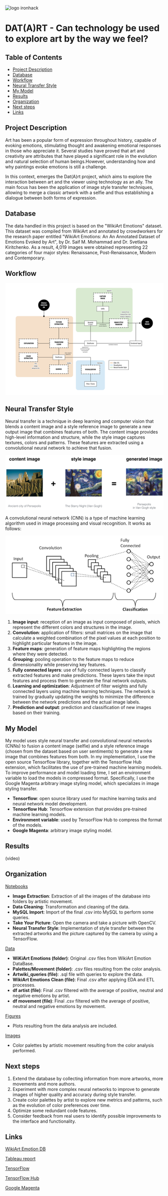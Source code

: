 <img src="https://www.emagister.com/assets/es/logos/centro/id/136150/size/l.jpg" alt="logo ironhack" style="width:150px;height:100px;">

# DAT(A)RT - Can technology be used to explore art by the way we feel?

## Table of Contents

- [Project Description](#project-description)
- [Database](#database)
- [Workflow](#workflow)
- [Neural Transfer Style](#neural-transfer-style)
- [My Model](#my-model)
- [Results](#results)
- [Organization](#organization)
- [Next steps](#conclusions)
- [Links](#links)

## Project Description
Art has been a popular form of expression throughout history, capable of evoking emotions, stimulating thought and awakening emotional responses in those who appreciate it. Several studies have proved that art and creativity are attributes that have played a significant role in the evolution and natural selection of human beings.However, understanding how and why paintings evoke emotions is still a challenge.

In this context, emerges the Dat(A)rt project, which aims to explore the interaction between art and the viewer using technology as an ally. The main focus has been the application of image style transfer techniques, allowing to merge a classic artwork with a selfie and thus establishing a dialogue between both forms of expression.

## Database
The data handled in this project is based on the "WikiArt Emotions" dataset. This dataset was compiled from WikiArt and annotated by crowdworkers for the research paper entitled "WikiArt Emotions: An An Annotated Dataset of Emotions Evoked by Art", by Dr. Saif M. Mohammad and Dr. Svetlana Kiritchenko. As a result, 4,019 images were obtained representing 22 categories of four major styles: Renaissance, Post-Renaissance, Modern and Contemporary.

## Workflow

![workflow](images/readme/workflow_white.png)

## Neural Transfer Style

Neural transfer is a technique in deep learning and computer vision that blends a content image and a style reference image to generate a new output image that combines features of both. The content image provides high-level information and structure, while the style image captures textures, colors and patterns. These features are extracted using a convolutional neural network to achieve that fusion.

![nts](images/readme/nts.jpg)
 
A convolutional neural network (CNN) is a type of machine learning algorithm used in image processing and visual recognition. It works as follows:

![cnn](images/readme/cnn.jpg)

1. __Image input__: reception of an image as input composed of pixels, which represent the different colors and structures in the image.
2. __Convolution__: application of filters: small matrices on the image that calculate a weighted combination of the pixel values at each position to highlight particular features in the image.
3. __Feature maps__: generation of feature maps highlighting the regions where they were detected.
4. __Grouping__: pooling operation to the feature maps to reduce dimensionality while preserving key features.
5. __Fully connected layers__: use of fully connected layers to classify extracted features and make predictions. These layers take the input features and process them to generate the final network outputs.
6. __Learning and optimization__: Adjustment of filter weights and fully connected layers using machine learning techniques. The network is trained by gradually updating the weights to minimize the difference between the network predictions and the actual image labels.
7. __Prediction and output__: prediction and classification of new images based on their training.


## My Model
My model uses style neural transfer and convolutional neural networks (CNNs) to fusion a content image (selfie) and a style reference image (chosen from the dataset based on user sentiments) to generate a new image that combines features from both. In my implementation, I use the open source Tensorflow library, together with the Tensorflow Hub extension, which facilitates the use of pre-trained machine learning models. To improve performance and model loading time, I set an environment variable to load the models in compressed format. Specifically, I use the Google Magenta arbitrary image styling model, which specializes in image styling transfer. 

* __Tensorflow__: open source library used for machine learning tasks and neural network model development.
* __Tensorflow Hub__: Tensorflow extension that provides pre-trained machine learning models.
* __Environment variable__: used by TensorFlow Hub to compress the format of the models.
* __Google Magenta__: arbitrary image styling model.

## Results

(video)

## Organization
<u>Notebooks</u>
 * __Image Extraction__: Extraction of all the images of the database into folders by artistic movement.
* __Data Cleaning__: Transformation and cleaning of the data. 
* __MySQL Import__: Import of the final .csv into MySQL to perform some queries.
* __Take Your Picture__: Open the camera and take a picture with OpenCV.
* __Neural Transfer Style__: Implementation of style transfer between the extracted artworks and the picture captured by the camera by using a TensorFlow.

<u>Data</u>
 * __WiKiArt Emotions (folder)__: Original .csv files from WikiArt Emotion DataBase.
 * __Palettes/Movement (folder)__: .csv files resulting from the color analysis.
 * __Artwiki_queries (file)__: .sql file with queries to explore the data.
* __WikiArt Emotions Clean (file)__: Final .csv after applying EDA and ETL processes.
 * __df artist (file)__: Final .csv filtered with the average of positive, neutral and negative emotions by artist.
 * __df movement (file)__: Final .csv filtered with the average of positive, neutral and negative emotions by movement.

<u>Figures</u>
* Plots resulting from the data analysis are included.

<u>Images</u>
* Color palettes by artistic movement resulting from the color analysis performed.

## Next steps

01. Extend the database by collecting information from more artworks, more movements and more authors.
02. Experiment with more complex neural networks to improve to generate images of higher quality and accuracy during style transfer.
03. Create color palettes by artist to explore new metrics and patterns, such as the evolution of color preferences over time.
04. Optimize some redundant code features.
05. Consider feedback from real users to identify possible improvements to the interface and functionality.

## Links
[WikiArt Emotion DB](http://saifmohammad.com/WebPages/wikiartemotions.html)

[Tableau report](https://public.tableau.com/app/profile/bego.ripoll/viz/DATART/sheet7?publish=yes)


[TensorFlow](https://www.tensorflow.org/tutorials/generative/style_transfer?hl=es-419)


[TensorFlow Hub](https://www.tensorflow.org/hub?hl=es-419)


[Google Magenta](https://tfhub.dev/google/lite-model/magenta/arbitrary-image-stylization-v1-256/int8/prediction/1)
